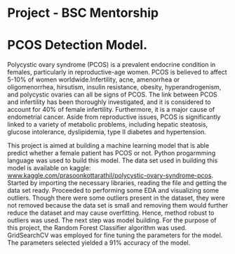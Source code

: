 # Project - BSC Mentorship 

# PCOS Detection Model. 
Polycystic ovary syndrome (PCOS) is a prevalent endocrine condition in females, particularly in reproductive-age women. 
PCOS is believed to affect 5-10% of women worldwide.Infertility, acne, amenorrhea or oligomenorrhea, hirsutism, insulin resistance, obesity, hyperandrogenism, and polycystic ovaries can all be signs of PCOS.
The link between PCOS and infertility has been thoroughly investigated, and it is considered to account for 40% of female infertility. 
Furthermore, it is a major cause of endometrial cancer. 
Aside from reproductive issues, PCOS is significantly linked to a variety of metabolic problems, including hepatic steatosis, glucose intolerance, dyslipidemia, type II diabetes and hypertension.

This project is aimed at building a machine learning model that is able predict whether a female patient has  PCOS or not.
Python progarmming language was used to build this model.
The data set used in building this model is available on kaggle: www.kaggle.com/prasoonkottarathil/polycystic-ovary-syndrome-pcos.
Started by importing the necessary libraries, reading the file and getting the data set ready.
Proceeded to performing some EDA and visualizing some outliers.
Though there were some outliers present in the dataset, they were not removed because the data set is small and removing them would further reduce the dataset and may cause overfitting. Hence, method robust to outliers was used.
The next step was model building. For the purpose of this project, the Random Forest Classifier algorithm was used.
GridSearchCV was employed for fine tuning the parameters for the model. The parameters selected yielded a 91% accuracy of the model.
